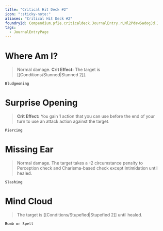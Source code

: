 ```yaml
---
title: "Critical Hit Deck #2"
icon: ":sticky-note:"
aliases: "Critical Hit Deck #2"
foundryId: Compendium.pf2e.criticaldeck.JournalEntry.rLNl2PdawSadogJd.JournalEntryPage.Y3etmaTpdsMT3kKp
tags:
  - JournalEntryPage
---
```

# Where Am I?

> Normal damage. **Crit Effect:** The target is [[Conditions/Stunned|Stunned 2]].

`Bludgeoning`

# Surprise Opening

> **Crit Effect:** You gain 1 action that you can use before the end of your turn to use an attack action against the target.

`Piercing`

# Missing Ear

> Normal damage. The target takes a -2 circumstance penalty to Perception check and Charisma-based check except Intimidation until healed.

`Slashing`

# Mind Cloud

> The target is [[Conditions/Stupefied|Stupefied 2]] until healed.

`Bomb or Spell`
